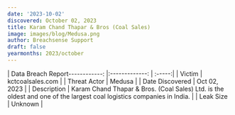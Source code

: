 ```yaml
---
date: '2023-10-02'
discovered: October 02, 2023
title: Karam Chand Thapar & Bros (Coal Sales)
image: images/blog/Medusa.png
author: Breachsense Support
draft: false
yearmonths: 2023/october
---
```


| Data Breach Report------------:     |:-------------:    | :-----:|
| Victim      | kctcoalsales.com      | 
| Threat Actor      | Medusa      | 
| Date Discovered      | Oct 02, 2023      | 
| Description      | Karam Chand Thapar & Bros. (Coal Sales) Ltd. is the oldest and one of the largest coal logistics companies in India.      | 
| Leak Size      | Unknown      | 

